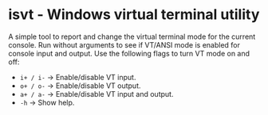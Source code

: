 # isvt - Windows virtual terminal utility

A simple tool to report and change the virtual terminal mode for the current console.
Run without arguments to see if VT/ANSI mode is enabled for console input and output.
Use the following flags to turn VT mode on and off:
- `i+ / i-` &rarr; Enable/disable VT input.
- `o+ / o-` &rarr; Enable/disable VT output.
- `a+ / a-` &rarr; Enable/disable VT input and output.
- `-h` &rarr; Show help.
